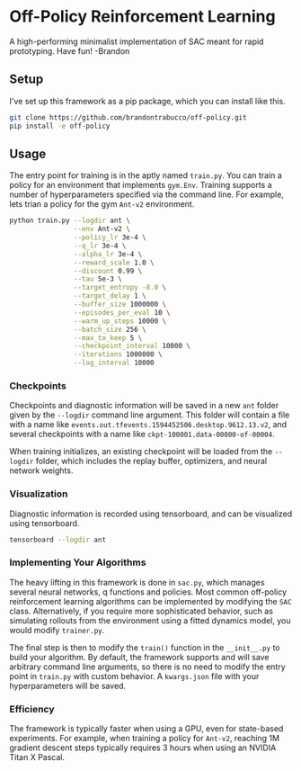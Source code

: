# Off-Policy Reinforcement Learning

A high-performing minimalist implementation of SAC meant for rapid prototyping. Have fun! -Brandon

## Setup

I've set up this framework as a pip package, which you can install like this.

```bash
git clone https://github.com/brandontrabucco/off-policy.git
pip install -e off-policy
```

## Usage

The entry point for training is in the aptly named `train.py`. You can train a policy for an environment that implements `gym.Env`. Training supports a number of hyperparameters specified via the command line. For example, lets trian a policy for the gym `Ant-v2` environment.

```bash
python train.py --logdir ant \
                --env Ant-v2 \
                --policy_lr 3e-4 \
                --q_lr 3e-4 \
                --alpha_lr 3e-4 \
                --reward_scale 1.0 \
                --discount 0.99 \
                --tau 5e-3 \
                --target_entropy -8.0 \
                --target_delay 1 \
                --buffer_size 1000000 \
                --episodes_per_eval 10 \
                --warm_up_steps 10000 \
                --batch_size 256 \
                --max_to_keep 5 \
                --checkpoint_interval 10000 \
                --iterations 1000000 \
                --log_interval 10000
```

### Checkpoints

Checkpoints and diagnostic information will be saved in a new `ant` folder given by the `--logdir` command line argument. This folder will contain a file with a name like `events.out.tfevents.1594452506.desktop.9612.13.v2`, and several checkpoints with a name like `ckpt-100001.data-00000-of-00004`. 

When training initializes, an existing checkpoint will be loaded from the `--logdir` folder, which includes the replay buffer, optimizers, and neural network weights.

### Visualization

Diagnostic information is recorded using tensorboard, and can be visualized using tensorboard. 

```bash
tensorboard --logdir ant
```

### Implementing Your Algorithms

The heavy lifting in this framework is done in `sac.py`, which manages several neural networks, q functions and policies. Most common off-policy reinforcement learning algorithms can be implemented by modifying the `SAC` class. Alternatively, if you require more sophisticated behavior, such as simulating rollouts from the environment using a fitted dynamics model, you would modify `trainer.py`.

The final step is then to modify the `train()` function in the `__init__.py` to build your algorithm. By default, the framework supports and will save arbitrary command line arguments, so there is no need to modify the entry point in `train.py` with custom behavior. A `kwargs.json` file with your hyperparameters will be saved.

### Efficiency 

The framework is typically faster when using a GPU, even for state-based experiments. For example, when training a policy for `Ant-v2`, reaching 1M gradient descent steps typically requires 3 hours when using an NVIDIA Titan X Pascal.

